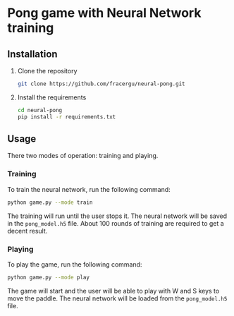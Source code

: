 # Pong game with Neural Network training

## Installation

1. Clone the repository

    ```bash
    git clone https://github.com/fracergu/neural-pong.git
    ```

2. Install the requirements

    ```bash
    cd neural-pong
    pip install -r requirements.txt
    ```

## Usage

There two modes of operation: training and playing.

### Training

To train the neural network, run the following command:

```bash
python game.py --mode train
```

The training will run until the user stops it. The neural network will be saved in the `pong_model.h5` file. About 100 rounds of training are required to get a decent result.

### Playing

To play the game, run the following command:

```bash
python game.py --mode play
```

The game will start and the user will be able to play with W and S keys to move the paddle. The neural network will be loaded from the `pong_model.h5` file.
